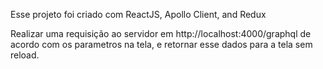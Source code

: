 Esse projeto foi criado com ReactJS, Apollo Client, and Redux

Realizar uma requisição ao servidor em http://localhost:4000/graphql de acordo com os parametros na tela, e retornar esse dados para a tela sem reload.

